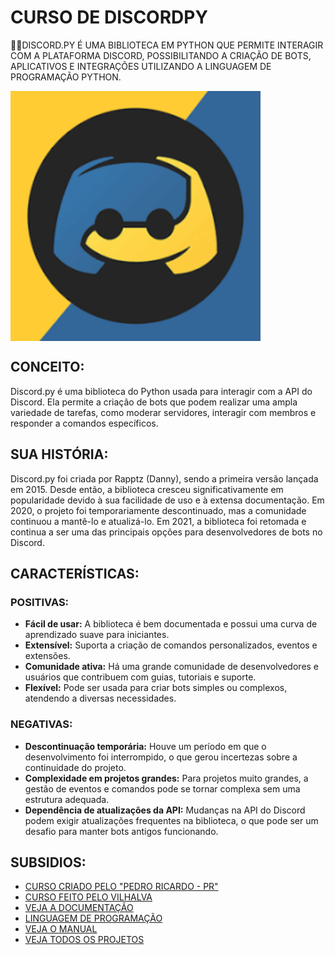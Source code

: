# CURSO DE DISCORDPY
👨‍⚖️DISCORD.PY É UMA BIBLIOTECA EM PYTHON QUE PERMITE INTERAGIR COM A PLATAFORMA DISCORD, POSSIBILITANDO A CRIAÇÃO DE BOTS, APLICATIVOS E INTEGRAÇÕES UTILIZANDO A LINGUAGEM DE PROGRAMAÇÃO PYTHON.

<img src="FOTO.png" align="center" width="400"> <br>

## CONCEITO:
Discord.py é uma biblioteca do Python usada para interagir com a API do Discord. Ela permite a criação de bots que podem realizar uma ampla variedade de tarefas, como moderar servidores, interagir com membros e responder a comandos específicos.

## SUA HISTÓRIA:
Discord.py foi criada por Rapptz (Danny), sendo a primeira versão lançada em 2015. Desde então, a biblioteca cresceu significativamente em popularidade devido à sua facilidade de uso e à extensa documentação. Em 2020, o projeto foi temporariamente descontinuado, mas a comunidade continuou a mantê-lo e atualizá-lo. Em 2021, a biblioteca foi retomada e continua a ser uma das principais opções para desenvolvedores de bots no Discord.

## CARACTERÍSTICAS:
### POSITIVAS:
- **Fácil de usar:** A biblioteca é bem documentada e possui uma curva de aprendizado suave para iniciantes.
- **Extensível:** Suporta a criação de comandos personalizados, eventos e extensões.
- **Comunidade ativa:** Há uma grande comunidade de desenvolvedores e usuários que contribuem com guias, tutoriais e suporte.
- **Flexível:** Pode ser usada para criar bots simples ou complexos, atendendo a diversas necessidades.

### NEGATIVAS:
- **Descontinuação temporária:** Houve um período em que o desenvolvimento foi interrompido, o que gerou incertezas sobre a continuidade do projeto.
- **Complexidade em projetos grandes:** Para projetos muito grandes, a gestão de eventos e comandos pode se tornar complexa sem uma estrutura adequada.
- **Dependência de atualizações da API:** Mudanças na API do Discord podem exigir atualizações frequentes na biblioteca, o que pode ser um desafio para manter bots antigos funcionando.

## SUBSIDIOS:
- [CURSO CRIADO PELO "PEDRO RICARDO - PR"](https://youtube.com/playlist?list=PLj8eMR1hXlcIYPKvUwUENfKSgx8rRisV1&si=WLKGhlR_HL3C3XfO)
- [CURSO FEITO PELO VILHALVA](https://github.com/VILHALVA)
- [VEJA A DOCUMENTAÇÃO](https://discordpy.readthedocs.io/en/stable/)
- [LINGUAGEM DE PROGRAMAÇÃO](https://github.com/VILHALVA/CURSO-DE-PYTHON)
- [VEJA O MANUAL](./MANUAL.md)
- [VEJA TODOS OS PROJETOS](https://github.com/VILHALVA?tab=repositories&q=+topic:BOT+topic:DISCORDPY)


